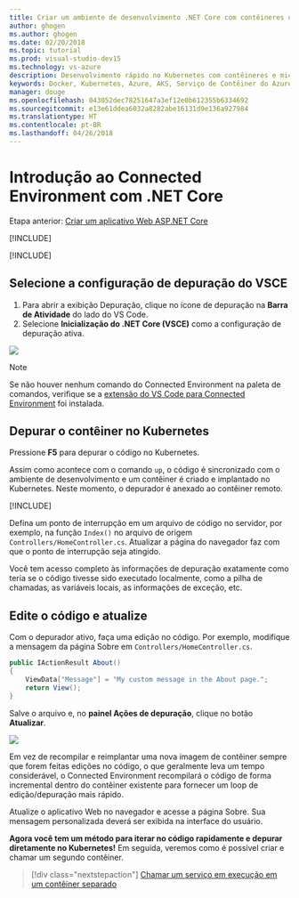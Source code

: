 ```yaml
---
title: Criar um ambiente de desenvolvimento .NET Core com contêineres usando o Kubernetes na nuvem – Etapa 4 – Depurar um contêiner no Kubernetes | Microsoft Docs
author: ghogen
ms.author: ghogen
ms.date: 02/20/2018
ms.topic: tutorial
ms.prod: visual-studio-dev15
ms.technology: vs-azure
description: Desenvolvimento rápido no Kubernetes com contêineres e microsserviços no Azure
keywords: Docker, Kubernetes, Azure, AKS, Serviço de Contêiner do Azure, contêineres
manager: douge
ms.openlocfilehash: 043052dec78251647a3ef12e0b612355b6334692
ms.sourcegitcommit: e13e61ddea6032a8282abe16131d9e136a927984
ms.translationtype: HT
ms.contentlocale: pt-BR
ms.lasthandoff: 04/26/2018
---
```

# <a name="get-started-on-connected-environment-with-net-core"></a>Introdução ao Connected Environment com .NET Core
 
Etapa anterior: [Criar um aplicativo Web ASP.NET Core](get-started-netcore-03.md)

[!INCLUDE[](includes/debug-intro.md)]

[!INCLUDE[](includes/init-debug-assets-vscode.md)]


## <a name="select-the-vsce-debug-configuration"></a>Selecione a configuração de depuração do VSCE
1. Para abrir a exibição Depuração, clique no ícone de depuração na **Barra de Atividade** do lado do VS Code.
1. Selecione **Inicialização do .NET Core (VSCE)** como a configuração de depuração ativa.

![](media/debug-configuration.png)

> [!Note]
> Se não houver nenhum comando do Connected Environment na paleta de comandos, verifique se a [extensão do VS Code para Connected Environment](get-started-netcore-01.md#get-kubernetes-debugging-for-vs-code) foi instalada.


## <a name="debug-the-container-in-kubernetes"></a>Depurar o contêiner no Kubernetes
Pressione **F5** para depurar o código no Kubernetes.

Assim como acontece com o comando `up`, o código é sincronizado com o ambiente de desenvolvimento e um contêiner é criado e implantado no Kubernetes. Neste momento, o depurador é anexado ao contêiner remoto.

[!INCLUDE[](includes/tip-vscode-status-bar-url.md)]

Defina um ponto de interrupção em um arquivo de código no servidor, por exemplo, na função `Index()` no arquivo de origem `Controllers/HomeController.cs`. Atualizar a página do navegador faz com que o ponto de interrupção seja atingido.

Você tem acesso completo às informações de depuração exatamente como teria se o código tivesse sido executado localmente, como a pilha de chamadas, as variáveis locais, as informações de exceção, etc.

## <a name="edit-code-and-refresh"></a>Edite o código e atualize
Com o depurador ativo, faça uma edição no código. Por exemplo, modifique a mensagem da página Sobre em `Controllers/HomeController.cs`. 

```csharp
public IActionResult About()
{
    ViewData["Message"] = "My custom message in the About page.";
    return View();
}
```

Salve o arquivo e, no **painel Ações de depuração**, clique no botão **Atualizar**. 

![](media/debug-action-refresh.png)

Em vez de recompilar e reimplantar uma nova imagem de contêiner sempre que forem feitas edições no código, o que geralmente leva um tempo considerável, o Connected Environment recompilará o código de forma incremental dentro do contêiner existente para fornecer um loop de edição/depuração mais rápido.

Atualize o aplicativo Web no navegador e acesse a página Sobre. Sua mensagem personalizada deverá ser exibida na interface do usuário.

**Agora você tem um método para iterar no código rapidamente e depurar diretamente no Kubernetes!** Em seguida, veremos como é possível criar e chamar um segundo contêiner.

> [!div class="nextstepaction"]
> [Chamar um serviço em execução em um contêiner separado](get-started-netcore-05.md)
